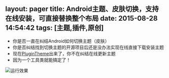 layout: pager
title: Android主题、皮肤切换，支持在线安装，可直接替换整个布局
date: 2015-08-28 14:54:42
tags: [主题,插件,原创]
---
* 你是否一直在纠结Android如何切换主题（皮肤）
* 你是否纠结找到切换主题的开源项目后还是没办法实现在线直接下载安装主题
* 现在[PluginTheme](https://github.com/jiangyinbin/PluginTheme)出来了，你不在纠结在线更新主题
* 因为一个工具类就能搞定了！

<!-- more -->
![运行效果](http://7sbmna.com1.z0.glb.clouddn.com/PluginTheme.gif)